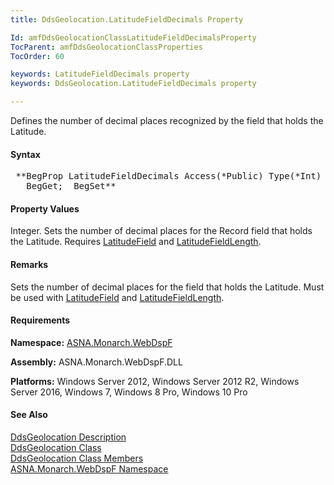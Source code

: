 ```yaml
---
title: DdsGeolocation.LatitudeFieldDecimals Property

Id: amfDdsGeolocationClassLatitudeFieldDecimalsProperty
TocParent: amfDdsGeolocationClassProperties
TocOrder: 60

keywords: LatitudeFieldDecimals property
keywords: DdsGeolocation.LatitudeFieldDecimals property

---
```


Defines the number of decimal places recognized by the field that holds the Latitude.

#### Syntax
<pre class="prettyprint"> **BegProp LatitudeFieldDecimals Access(*Public) Type(*Int)
   BegGet;  BegSet** </pre>

#### Property Values
Integer. Sets the number of decimal places for the Record field that holds the Latitude. Requires [LatitudeField](amfDdsGeolocationClassLatitudeFieldProperty.html) and [LatitudeFieldLength](amfDdsGeolocationClassLatitudeFieldLengthProperty.html).

#### Remarks
Sets the number of decimal places for the field that holds the Latitude. Must be used with [LatitudeField](amfDdsGeolocationClassLatitudeFieldProperty.html) and [LatitudeFieldLength](amfDdsGeolocationClassLatitudeFieldLengthProperty.html).

#### Requirements
**Namespace:** [ASNA.Monarch.WebDspF](amfWebDspFNamespace.html)

**Assembly:** ASNA.Monarch.WebDspF.DLL

**Platforms:** Windows Server 2012, Windows Server 2012 R2, Windows Server 2016, Windows 7, Windows 8 Pro, Windows 10 Pro

#### See Also
[DdsGeolocation Description](amfUnderstandingGeoloc.html)<br /> [ DdsGeolocation Class](amfDdsGeolocationClass.html) <br /> [ DdsGeolocation Class Members](amfDdsGeolocationClassMembers.html) <br /> [ ASNA.Monarch.WebDspF Namespace](amfWebDspFNamespace.html) 

